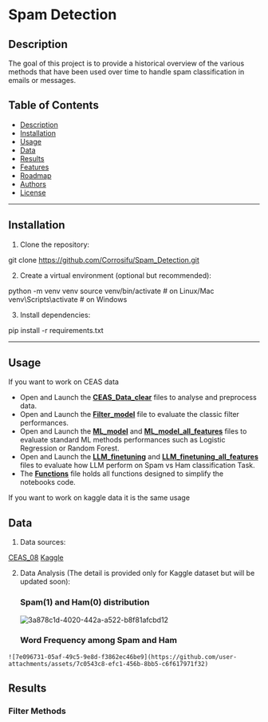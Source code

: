 # Spam Detection

## Description

The goal of this project is to provide a historical overview of the various methods that have been used over time to handle spam classification in emails or messages.

## Table of Contents

- [Description](#description)
- [Installation](#installation)
- [Usage](#usage)
- [Data](#data)
- [Results](#results)
- [Features](#features)
- [Roadmap](#roadmap)
- [Authors](#authors)
- [License](#license)

---

## Installation

1. Clone the repository:

git clone https://github.com/Corrosifu/Spam_Detection.git

2. Create a virtual environment (optional but recommended):

python -m venv venv
source venv/bin/activate # on Linux/Mac
venv\Scripts\activate # on Windows

3. Install dependencies:

pip install -r requirements.txt


---

## Usage
If you want to work on CEAS data
- Open and Launch the [**CEAS_Data_clear**](https://github.com/Corrosifu/Spam_Detection/blob/main/CEAS-08.ipynb)  files to analyse and preprocess data.
- Open and Launch the [**Filter_model**](https://github.com/Corrosifu/Spam_Detection/blob/main/CEAS-08/Filter_model_CEAS.ipynb) file to evaluate the classic filter performances.
- Open and Launch the [**ML_model**](https://github.com/Corrosifu/Spam_Detection/blob/main/CEAS-08/ML_model_body.ipynb) and [**ML_model_all_features**](https://github.com/Corrosifu/Spam_Detection/blob/main/CEAS-08/ML_model_multiple_features.ipynb) files to evaluate standard ML methods performances such as Logistic Regression or Random Forest.
- Open and Launch the [**LLM_finetuning**](https://github.com/Corrosifu/Spam_Detection/blob/main/CEAS-08/LLM_finetuning_body.ipynb) and [**LLM_finetuning_all_features**](https://github.com/Corrosifu/Spam_Detection/blob/main/CEAS-08/LLM_finetuning_multiple_features.ipynb) files to evaluate how LLM perform on Spam vs Ham classification Task.
- The [**Functions**](https://github.com/Corrosifu/Spam_Detection/blob/main/Functions.py) file holds all functions designed to simplify the notebooks code.
  
If you want to work on kaggle data it is the same usage

  ## Data
  
  1. Data sources:
    
  [CEAS_08](https://github.com/Corrosifu/Spam_Detection/blob/main/Data/CEAS-08)  [Kaggle](https://www.kaggle.com/datasets/abdmental01/email-spam-dedection) 

  2. Data Analysis (The detail is provided only for Kaggle dataset but will be updated soon):
 
     ### Spam(1) and Ham(0) distribution 
     
     ![3a878c1d-4020-442a-a522-b8f81afcbd12](https://github.com/user-attachments/assets/55d46441-ad9f-4d07-a2de-da0954634be9)

     ### Word Frequency among Spam and Ham
     
    
    ![7e096731-05af-49c5-9e8d-f3862ec46be9](https://github.com/user-attachments/assets/7c0543c8-efc1-456b-8bb5-c6f617971f32)


  ## Results

  ### Filter Methods

  

     
  
  


